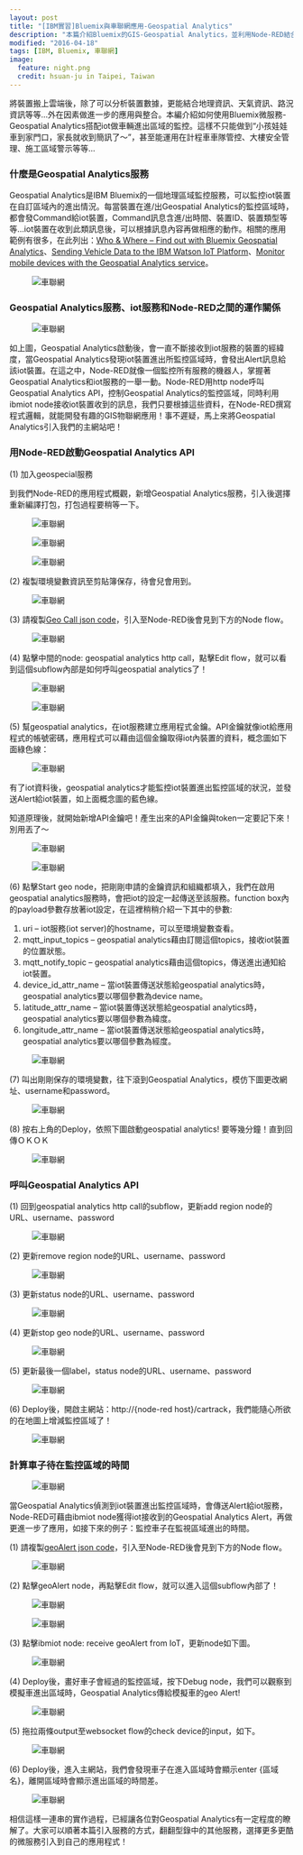 ```yaml
---
layout: post
title: "[IBM實習]Bluemix與車聯網應用-Geospatial Analytics"
description: "本篇介紹Bluemix的GIS-Geospatial Analytics，並利用Node-RED結合iot和Geospatial Analytics做有趣的應用"
modified: "2016-04-18"
tags: [IBM, Bluemix, 車聯網]
image:
  feature: night.png
  credit: hsuan-ju in Taipei, Taiwan
---
```


將裝置搬上雲端後，除了可以分析裝置數據，更能結合地理資訊、天氣資訊、路況資訊等等...外在因素做進一步的應用與整合。本編介紹如何使用Bluemix微服務-Geospatial Analytics搭配iot做車輛進出區域的監控。這樣不只能做到“小孩娃娃車到家門口，家長就收到簡訊了～”，甚至能運用在計程車車隊管控、大樓安全管理、施工區域警示等等...

### 什麼是Geospatial Analytics服務
Geospatial Analytics是IBM Bluemix的一個地理區域監控服務，可以監控iot裝置在自訂區域內的進出情況。每當裝置在進/出Geospatial Analytics的監控區域時，都會發Command給iot裝置，Command訊息含進/出時間、裝置ID、裝置類型等等...iot裝置在收到此類訊息後，可以根據訊息內容再做相應的動作。相關的應用範例有很多，在此列出：<a href="https://developer.ibm.com/bluemix/2014/12/17/find-bluemix-geospatial-analytics/">Who & Where – Find out with Bluemix Geospatial Analytics</a>、<a href="https://developer.ibm.com/recipes/tutorials/sending-vehicle-data-to-the-iot-foundation/">Sending Vehicle Data to the IBM Watson IoT Platform</a>、<a href="http://www.ibm.com/developerworks/library/mo-monitordevices-app/index.html">Monitor mobile devices with the Geospatial Analytics service</a>。

<figure>
	<img src="/images/vehicle3/02.png" alt="車聯網">
	<figcaption></figcaption>
</figure>

### Geospatial Analytics服務、iot服務和Node-RED之間的運作關係

<figure>
	<img src="/images/vehicle3/01.png" alt="車聯網">
	<figcaption></figcaption>
</figure>

如上圖，Geospatial Analytics啟動後，會一直不斷接收到iot服務的裝置的經緯度，當Geospatial Analytics發現iot裝置進出所監控區域時，會發出Alert訊息給該iot裝置。在這之中，Node-RED就像一個監控所有服務的機器人，掌握著Geospatial Analytics和iot服務的一舉一動。Node-RED用http node呼叫Geospatial Analytics API，控制Geospatial Analytics的監控區域，同時利用ibmiot node接收iot裝置收到的訊息，我們只要根據這些資料，在Node-RED撰寫程式邏輯，就能開發有趣的GIS物聯網應用！事不遲疑，馬上來將Geospatial Analytics引入我們的主網站吧！

### 用Node-RED啟動Geospatial Analytics API

(1) 加入geospecial服務

到我們Node-RED的應用程式概觀，新增Geospatial Analytics服務，引入後選擇重新編譯打包，打包過程要稍等一下。

<figure>
	<img src="/images/vehicle3/03.png" alt="車聯網">
	<figcaption></figcaption>
</figure>

<figure>
	<img src="/images/vehicle3/04.png" alt="車聯網">
	<figcaption></figcaption>
</figure>

<figure>
	<img src="/images/vehicle3/05.png" alt="車聯網">
	<figcaption></figcaption>
</figure>

(2) 複製環境變數資訊至剪貼簿保存，待會兒會用到。

<figure>
	<img src="/images/vehicle3/06.png" alt="車聯網">
	<figcaption></figcaption>
</figure>

(3) 請複製<a href="https://www.dropbox.com/s/67fo9aifb6wwmj5/geo_call.txt?dl=0">Geo Call json code</a>，引入至Node-RED後會見到下方的Node flow。

<figure>
	<img src="/images/vehicle3/07.png" alt="車聯網">
	<figcaption></figcaption>
</figure>

(4) 點擊中間的node: geospatial analytics http call，點擊Edit flow，就可以看到這個subflow內部是如何呼叫geospatial analytics了！

<figure>
	<img src="/images/vehicle3/08.png" alt="車聯網">
	<figcaption></figcaption>
</figure>

<figure>
	<img src="/images/vehicle3/09.png" alt="車聯網">
	<figcaption></figcaption>
</figure>

(5) 幫geospatial analytics，在iot服務建立應用程式金鑰。API金鑰就像iot給應用程式的帳號密碼，應用程式可以藉由這個金鑰取得iot內裝置的資料，概念圖如下面綠色線：

<figure>
	<img src="/images/vehicle3/10.png" alt="車聯網">
	<figcaption></figcaption>
</figure>

有了iot資料後，geospatial analytics才能監控iot裝置進出監控區域的狀況，並發送Alert給iot裝置，如上面概念圖的藍色線。

知道原理後，就開始新增API金鑰吧！產生出來的API金鑰與token一定要記下來！別用丟了～

<figure>
	<img src="/images/vehicle3/11.png" alt="車聯網">
	<figcaption></figcaption>
</figure>

<figure>
	<img src="/images/vehicle3/12.png" alt="車聯網">
	<figcaption></figcaption>
</figure>

(6) 點擊Start geo node，把剛剛申請的金鑰資訊和組織都填入，我們在啟用geospatial analytics服務時，會把iot的設定一起傳送至該服務。function box內的payload參數存放著iot設定，在這裡稍稍介紹一下其中的參數:

1. uri – iot服務(iot server)的hostname，可以至環境變數查看。
2. mqtt_input_topics – geospatial analytics藉由訂閱這個topics，接收iot裝置的位置狀態。
3. mqtt_notify_topic – geospatial analytics藉由這個topics，傳送進出通知給iot裝置。
4. device_id_attr_name – 當iot裝置傳送狀態給geospatial analytics時，geospatial analytics要以哪個參數為device name。
5. latitude_attr_name – 當iot裝置傳送狀態給geospatial analytics時，geospatial analytics要以哪個參數為緯度。
6. longitude_attr_name – 當iot裝置傳送狀態給geospatial analytics時，geospatial analytics要以哪個參數為經度。

<figure>
	<img src="/images/vehicle3/13.png" alt="車聯網">
	<figcaption></figcaption>
</figure>

(7) 叫出剛剛保存的環境變數，往下滾到Geospatial Analytics，模仿下圖更改網址、username和password。

<figure>
	<img src="/images/vehicle3/14.png" alt="車聯網">
	<figcaption></figcaption>
</figure>

(8) 按右上角的Deploy，依照下圖啟動geospatial analytics! 要等幾分鐘！直到回傳ＯＫＯＫ

<figure>
	<img src="/images/vehicle3/15.png" alt="車聯網">
	<figcaption></figcaption>
</figure>

### 呼叫Geospatial Analytics API

(1) 回到geospatial analytics http call的subflow，更新add region node的URL、username、password

<figure>
	<img src="/images/vehicle3/17.png" alt="車聯網">
	<figcaption></figcaption>
</figure>

(2) 更新remove region node的URL、username、password

<figure>
	<img src="/images/vehicle3/18.png" alt="車聯網">
	<figcaption></figcaption>
</figure>

(3) 更新status node的URL、username、password

<figure>
	<img src="/images/vehicle3/19.png" alt="車聯網">
	<figcaption></figcaption>
</figure>

(4) 更新stop geo node的URL、username、password

<figure>
	<img src="/images/vehicle3/20.png" alt="車聯網">
	<figcaption></figcaption>
</figure>

(5) 更新最後一個label，status node的URL、username、password

<figure>
	<img src="/images/vehicle3/21.png" alt="車聯網">
	<figcaption></figcaption>
</figure>

(6) Deploy後，開啟主網站：http://{node-red host}/cartrack，我們能隨心所欲的在地圖上增減監控區域了！

<figure>
	<img src="/images/vehicle3/22.png" alt="車聯網">
	<figcaption></figcaption>
</figure>

### 計算車子待在監控區域的時間

<figure>
	<img src="/images/vehicle3/23.png" alt="車聯網">
	<figcaption></figcaption>
</figure>

當Geospatial Analytics偵測到iot裝置進出監控區域時，會傳送Alert給iot服務，Node-RED可藉由ibmiot node獲得iot接收到的Geospatial Analytics Alert，再做更進一步了應用，如接下來的例子：監控車子在監視區域進出的時間。

(1) 請複製<a href="https://www.dropbox.com/s/ma9jbq5bxftev78/geoAlert.txt?dl=0">geoAlert json code</a>，引入至Node-RED後會見到下方的Node flow。

<figure>
	<img src="/images/vehicle3/24.png" alt="車聯網">
	<figcaption></figcaption>
</figure>

(2) 點擊geoAlert node，再點擊Edit flow，就可以進入這個subflow內部了！

<figure>
	<img src="/images/vehicle3/25.png" alt="車聯網">
	<figcaption></figcaption>
</figure>

<figure>
	<img src="/images/vehicle3/26.png" alt="車聯網">
	<figcaption></figcaption>
</figure>

(3) 點擊ibmiot node: receive geoAlert from IoT，更新node如下圖。

<figure>
	<img src="/images/vehicle3/28.png" alt="車聯網">
	<figcaption></figcaption>
</figure>

(4) Deploy後，畫好車子會經過的監控區域，按下Debug node，我們可以觀察到模擬車進出區域時，Geospatial Analytics傳給模擬車的geo Alert!

<figure>
	<img src="/images/vehicle3/29.png" alt="車聯網">
	<figcaption></figcaption>
</figure>

(5) 拖拉兩條output至websocket flow的check device的input，如下。

<figure>
	<img src="/images/vehicle3/30.png" alt="車聯網">
	<figcaption></figcaption>
</figure>

(6) Deploy後，進入主網站，我們會發現車子在進入區域時會顯示enter {區域名}，離開區域時會顯示進出區域的時間差。

<figure>
	<img src="/images/vehicle3/31.png" alt="車聯網">
	<figcaption></figcaption>
</figure>

相信這樣一連串的實作過程，已經讓各位對Geospatial Analytics有一定程度的瞭解了。大家可以順著本篇引入服務的方式，翻翻型錄中的其他服務，選擇更多更酷的微服務引入到自己的應用程式！
